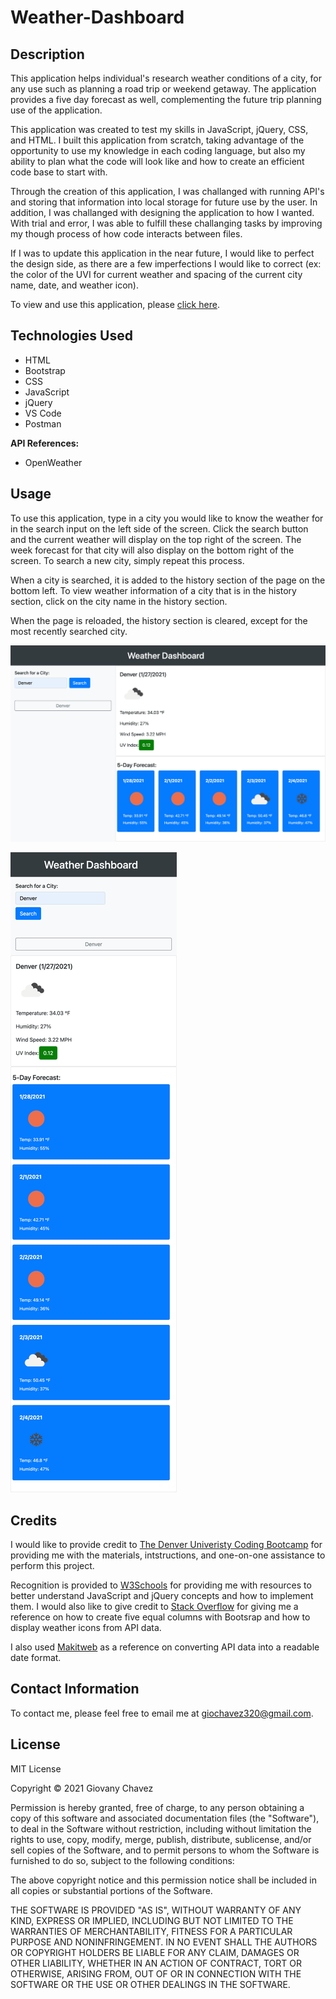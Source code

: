 # Weather-Dashboard

## Description 

This application helps individual's research weather conditions of a city, for any use such as planning a road trip or weekend getaway. The application provides a five day forecast as well, complementing the future trip planning use of the application.

This application was created to test my skills in JavaScript, jQuery, CSS, and HTML. I built this application from scratch, taking advantage of the opportunity to use my knowledge in each coding language, but also my ability to plan what the code will look like and how to create an efficient code base to start with.

Through the creation of this application, I was challanged with running API's and storing that information into local storage for future use by the user. In addition, I was challanged with designing the application to how I wanted. With trial and error, I was able to fulfill these challanging tasks by improving my though process of how code interacts between files.

If I was to update this application in the near future, I would like to perfect the design side, as there are a few imperfections I would like to correct (ex: the color of the UVI for current weather and spacing of the current city name, date, and weather icon).

To view and use this application, please [click here](https://glchavez.github.io/Weather-Dashboard/).


## Technologies Used

<ul>
<li>HTML</li>
<li>Bootstrap</li>
<li>CSS</li>
<li>JavaScript</li>
<li>jQuery</li>
<li>VS Code</li>
<li>Postman</li>
</ul>

<b>API References:</b>

<ul>
<li>OpenWeather</li> 
</ul>


## Usage 

To use this application, type in a city you would like to know the weather for in the search input on the left side of the screen. Click the search button and the current weather will display on the top right of the screen. The week forecast for that city will also display on the bottom right of the screen. To search a new city, simply repeat this process.

When a city is searched, it is added to the history section of the page on the bottom left. To view weather information of a city that is in the history section, click on the city name in the history section.

When the page is reloaded, the history section is cleared, except for the most recently searched city.

![Weather application layout](assets/images/website_desktop.png)

![Mobile layout](assets/images/website_mobile.png)


## Credits

I would like to provide credit to [The Denver Univeristy Coding Bootcamp](https://bootcamp.du.edu/coding/) for providing me with the materials, intstructions, and one-on-one assistance to perform this project.

Recognition is provided to [W3Schools](https://www.w3schools.com/) for providing me with resources to better understand JavaScript and jQuery concepts and how to implement them. I would also like to give credit to [Stack Overflow](https://stackoverflow.com/) for giving me a reference on how to create five equal columns with Bootsrap and how to display weather icons from API data.

I also used [Makitweb](https://makitweb.com/convert-unix-timestamp-to-date-time-with-javascript/) as a reference on converting API data into a readable date format.


## Contact Information

To contact me, please feel free to email me at giochavez320@gmail.com.


## License

MIT License

Copyright &copy; 2021 Giovany Chavez

Permission is hereby granted, free of charge, to any person obtaining a copy
of this software and associated documentation files (the "Software"), to deal
in the Software without restriction, including without limitation the rights
to use, copy, modify, merge, publish, distribute, sublicense, and/or sell
copies of the Software, and to permit persons to whom the Software is
furnished to do so, subject to the following conditions:

The above copyright notice and this permission notice shall be included in all
copies or substantial portions of the Software.

THE SOFTWARE IS PROVIDED "AS IS", WITHOUT WARRANTY OF ANY KIND, EXPRESS OR
IMPLIED, INCLUDING BUT NOT LIMITED TO THE WARRANTIES OF MERCHANTABILITY,
FITNESS FOR A PARTICULAR PURPOSE AND NONINFRINGEMENT. IN NO EVENT SHALL THE
AUTHORS OR COPYRIGHT HOLDERS BE LIABLE FOR ANY CLAIM, DAMAGES OR OTHER
LIABILITY, WHETHER IN AN ACTION OF CONTRACT, TORT OR OTHERWISE, ARISING FROM,
OUT OF OR IN CONNECTION WITH THE SOFTWARE OR THE USE OR OTHER DEALINGS IN THE
SOFTWARE.